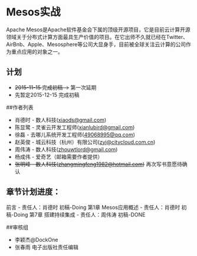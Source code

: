 Mesos实战
=======

Apache Mesos是Apache软件基金会下属的顶级开源项目，它是目前云计算开源领域关于分布式计算方面最具生产价值的项目。在它出师不久就已经在Twitter、AirBnb、Apple、Mesosphere等公司大显身手，目前被全球关注云计算的公司作为重点应用的对象之一。

## 计划

- ~~2015-11-15 完成初稿 ->~~ 第一次延期
- 先暂定2015-12-15 完成初稿

##作者列表

- 肖德时 - 数人科技(xiaods@gmail.com)
- 陈显鹭 - 灵雀云开发工程师(xianlubird@gmail.com)
- 徐磊 - 去哪儿系统开发工程师(49068995@qq.com)
- 赵英俊 - 城云科技（杭州）有限公司(zyj@citycloud.com.cn)
- 周伟涛 - 数人科技(zhouwtlord@gmail.com)
- 杨成伟 - 爱奇艺（邮箱需要作者提供）
- ~~张明峰 - 数人科技(zhangmingfeng1982@hotmail.com)~~ 再次写书意愿待确认


## 章节计划进度：

前言 - 责任人：肖德时  初稿-Doing
第1章 Mesos应用概述 - 责任人：肖德时  初稿-Doing
第7章 搭建持续集成 - 责任人：周伟涛 初稿-DONE  


##审核组

- 李颖杰@DockOne
- 张春雨  电子出版社责任编辑

